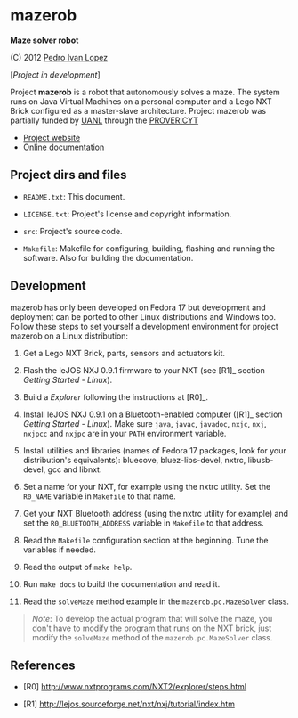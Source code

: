 # mazerob #############################################################

**Maze solver robot**

(C) 2012 [Pedro Ivan Lopez](http://pedroivanlopez.com)

[*Project in development*]

Project **mazerob** is a robot that autonomously solves a maze.  The system
runs on Java Virtual Machines on a personal computer and a Lego NXT Brick
configured as a master-slave architecture.  Project mazerob was partially
funded by [UANL](http://www.uanl.mx) through the
[PROVERICYT](http://www.uanl.mx/universidad/investigacion/apoyos/provericyt.html)

- [Project website](http://pedroivanlopez.com/mazerob)
- [Online documentation](http://pedroivanlopez.com/mazerob/doc)

## Project dirs and files ############################################

- `README.txt`: This document.

- `LICENSE.txt`: Project's license and copyright information.

- `src`: Project's source code.

- `Makefile`: Makefile for configuring, building, flashing and running the
  software.  Also for building the documentation.

## Development #######################################################

mazerob has only been developed on Fedora 17 but development and deployment can
be ported to other Linux distributions and Windows too.  Follow these steps to
set yourself a development environment for project mazerob on a Linux
distribution:

1. Get a Lego NXT Brick, parts, sensors and actuators kit.

2. Flash the leJOS NXJ 0.9.1 firmware to your NXT (see [R1]_ section
   *Getting Started - Linux*).

3. Build a *Explorer* following the instructions at [R0]_.

4. Install leJOS NXJ 0.9.1 on a Bluetooth-enabled computer ([R1]_ section
   *Getting Started - Linux*).  Make sure `java`, `javac`, `javadoc`, `nxjc`,
   `nxj`, `nxjpcc` and `nxjpc` are in your `PATH` environment variable.  

5. Install utilities and libraries (names of Fedora 17 packages, look
   for your distribution's equivalents): bluecove, bluez-libs-devel,
   nxtrc, libusb-devel, gcc and libnxt.

6. Set a name for your NXT, for example using the nxtrc utility.  Set the
   `R0_NAME` variable in `Makefile` to that name.

7. Get your NXT Bluetooth address (using the nxtrc utility for example) and set
   the `R0_BLUETOOTH_ADDRESS` variable in `Makefile` to that address.

8. Read the `Makefile` configuration section at the beginning.  Tune the
   variables if needed.
   
9. Read the output of `make help`.

10. Run `make docs` to build the documentation and read it.

11. Read the `solveMaze` method example in the `mazerob.pc.MazeSolver` class.

> *Note*: To develop the actual program that will solve the maze, you don't
> have to modify the program that runs on the NXT brick, just modify the
> `solveMaze` method of the `mazerob.pc.MazeSolver` class.

## References ########################################################

- [R0] http://www.nxtprograms.com/NXT2/explorer/steps.html

- [R1] http://lejos.sourceforge.net/nxt/nxj/tutorial/index.htm
